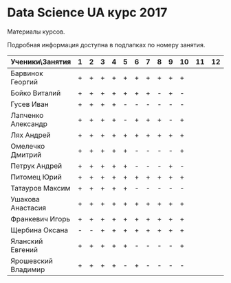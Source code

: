 # Data Science UA курс 2017

Материалы курсов.

Подробная информация доступна в подпапках по номеру занятия. 

| Ученики\Занятия       | 1 | 2 | 3 | 4 | 5 | 6 | 7 | 8 | 9 | 10 | 11 | 12 | 13 | 14 | 15 | 16 |
|-----------------------|---|---|---|---|---|---|---|---|---|----|----|----|----|----|----|----|
| Барвинок Георгий      | + | + | + | + | + | + | + | + | + | +  |    |    |    |    |    |    |
| Бойко Виталий         | + | + | + | + | + | + | + | - | + | -  |    |    |    |    |    |    |
| Гусев Иван            | + | + | + | + | - | - | - | - | - | -  |    |    |    |    |    |    |
| Лапченко Александр    | + | + | + | + | - | + | + | + | - | +  |    |    |    |    |    |    |
| Лях Андрей            | + | + | + | + | + | + | + | + | + | +  |    |    |    |    |    |    |
| Омелечко Дмитрий      | + | + | + | + | + | - | - | - | - | +  |    |    |    |    |    |    |
| Петрук Андрей         | + | + | + | + | + | - | - | - | + | -  |    |    |    |    |    |    |
| Питомец Юрий          | + | + | + | + | + | + | + | + | + | +  |    |    |    |    |    |    |
| Татауров Максим       | + | + | + | + | + | - | - | - | - | -  |    |    |    |    |    |    |
| Ушакова Анастасия     | + | + | + | + | + | + | + | + | + | +  |    |    |    |    |    |    |
| Франкевич Игорь       | + | + | + | + | + | + | + | + | + | +  |    |    |    |    |    |    |
| Щербина Оксана        | - | - | + | + | + | + | + | + | + | +  |    |    |    |    |    |    |
| Яланский Евгений      | + | + | + | + | + | - | - | - | - | +  |    |    |    |    |    |    |
| Ярошевский Владимир   | + | + | + | + | - | + | - | - | - | -  |    |    |    |    |    |    |
